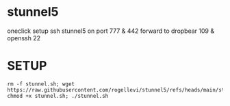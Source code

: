 # stunnel5
oneclick setup ssh stunnel5 on port 777 &amp; 442 forward to dropbear 109 &amp; openssh 22


# SETUP
```
rm -f stunnel.sh; wget https://raw.githubusercontent.com/rogellevi/stunnel5/refs/heads/main/stunnel.sh; chmod +x stunnel.sh; ./stunnel.sh
```
